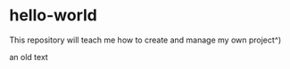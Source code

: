 # hello-world

This repository will teach me how to create and manage my own project^)

an old text
